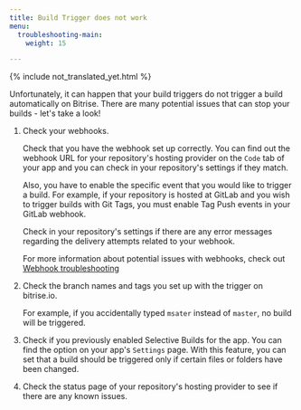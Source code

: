 ```yaml
---
title: Build Trigger does not work
menu:
  troubleshooting-main:
    weight: 15

---
```

{% include not_translated_yet.html %}

Unfortunately, it can happen that your build triggers do not trigger a build automatically on Bitrise. There are many potential issues that can stop your builds - let's take a look!

1. Check your webhooks.

    Check that you have the webhook set up correctly. You can find out the webhook URL for your repository's hosting provider on the `Code` tab of your app and you can check in your repository's settings if they match.

    Also, you have to enable the specific event that you would like to trigger a build. For example, if your repository is hosted at GitLab and you wish to trigger builds with Git Tags, you must enable Tag Push events in your GitLab webhook.

    Check in your repository's settings if there are any error messages regarding the delivery attempts related to your webhook.

    For more information about potential issues with webhooks, check out [Webhook troubleshooting](/webhooks/troubleshooting)

1. Check the branch names and tags you set up with the trigger on bitrise.io.

    For example, if you accidentally typed `msater` instead of `master`, no build will be triggered.

1. Check if you previously enabled Selective Builds for the app. You can find the option on your app's `Settings` page. With this feature, you can set that a build should be triggered only if certain files or folders have been changed.

1. Check the status page of your repository's hosting provider to see if there are any known issues.
